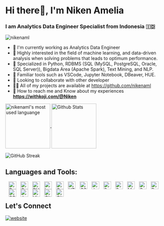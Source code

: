 <h1>Hi there👋, I'm Niken Amelia</h1>
<h3>I am <b>Analytics Data Engineer Specialist</b> from Indonesia 🇮🇩</h3>

<p align="left"> <img src="https://komarev.com/ghpvc/?username=nikenaml&label=Profile%20views&color=0e75b6&style=flat" alt="nikenaml" /> </p>

- 📌 I'm currently working as Analytics Data Engineer
- 📝 Highly interested in the field of machine learning, and data-driven analysis when solving problems that leads to optimum performance. 
- 📑 Specialized in Python, RDBMS (SQL (MySQL, PostgreSQL, Oracle, SQL Server)), Bigdata Area (Apache Spark), Text Mining, and NLP. 
- 🎯 Familiar tools such as VSCode, Jupyter Notebook, DBeaver, HUE. 
- 🤝 Looking to collaborate with other developer
- 👨‍💻 All of my projects are available at https://github.com/nikenaml
- 🔗 How to reach me and Know about my experiences **https://withkoji.com/@Niken**

<p>
  <a href="https://github.com/nikenaml/nikenaml">
    <img
         src="https://github-readme-stats.vercel.app/api/top-langs/?username=nikenaml&theme=onedark&layout=compact&border_radius=24"
         alt="nikenaml's most used languange"
         align="center"
         height="140"
     />
  </a>
  <a href="https://github.com/nikenaml/nikenaml">
    <img
         src="https://github-readme-stats.vercel.app/api?username=nikenaml&show_icons=true&theme=onedark&border_radius=24"
         alt="Github Stats"
         align="center"
         height="140"
     />
  </a>
</p>

![GitHub Streak](https://github-readme-streak-stats.herokuapp.com?user=nikenaml&theme=dracula&date_format=j%20M%5B%20Y%5D)


## Languages and Tools:
<p align="left" class="language"/>
  <img align="left" alt="Python" height="24px" style="margin-left: 10px" src="https://cdn.jsdelivr.net/gh/devicons/devicon/icons/python/python-original.svg" />
  <img align="left" alt="Golang" height="24px" style="margin-left: 10px" src="https://cdn.jsdelivr.net/gh/devicons/devicon/icons/go/go-original.svg" style="padding-right:10px;" />   
  <img align="left" alt="PHP" height="24px" style="margin-left: 10px" src="https://cdn.jsdelivr.net/gh/devicons/devicon/icons/php/php-original.svg" />
  <img align="left" alt="Laravel" height="24px" style="margin-left: 10px" src="https://cdn.jsdelivr.net/gh/devicons/devicon/icons/laravel/laravel-plain.svg" />         
  <img align="left" alt="Golang" height="24px" style="margin-left: 10px" src="https://cdn.jsdelivr.net/gh/devicons/devicon/icons/pandas/pandas-original.svg" />         
  <img align="left" alt="HTML5" height="24px" style="margin-left: 10px" src="https://cdn.jsdelivr.net/gh/devicons/devicon/icons/html5/html5-original.svg" style="padding-right:10px;" />
  <img align="left" alt="CSS3" height="24px" style="margin-left: 10px" src="https://cdn.jsdelivr.net/gh/devicons/devicon/icons/css3/css3-original.svg" style="padding-right:10px;" />
  <img align="left" alt="JavaScript" height="24px" style="margin-left: 10px" src="https://cdn.jsdelivr.net/gh/devicons/devicon/icons/javascript/javascript-original.svg" style="padding-right:10px;" />
  <img align="left" alt="Scala" height="24px" style="margin-left: 10px" src="https://cdn.jsdelivr.net/gh/devicons/devicon/icons/scala/scala-original.svg" />
  <img align="left" alt="Selenium" height="24px" style="margin-left: 10px" src="https://cdn.jsdelivr.net/gh/devicons/devicon/icons/selenium/selenium-original.svg" />
  <img align="left" alt="MySQL" height="24px" style="margin-left: 10px" src="https://cdn.jsdelivr.net/gh/devicons/devicon/icons/mysql/mysql-original.svg" />
  <img align="left" alt="Oracle" height="24px" style="margin-left: 10px" src="https://cdn.jsdelivr.net/gh/devicons/devicon/icons/oracle/oracle-original.svg" />
  <img align="left" alt="PostgreSQL" height="24px" style="margin-left: 10px" src="https://cdn.jsdelivr.net/gh/devicons/devicon/icons/postgresql/postgresql-original.svg" />
  <img align="left" alt="SQLServer" height="24px" style="margin-left: 10px" src="https://cdn.jsdelivr.net/gh/devicons/devicon/icons/microsoftsqlserver/microsoftsqlserver-plain.svg" />
  <img align="left" alt="Jupyter" height="24px" style="margin-left: 10px" src="https://cdn.jsdelivr.net/gh/devicons/devicon/icons/jupyter/jupyter-original.svg" />     
  <img align="left" alt="Visual Studio Code" height="24px" style="margin-left: 10px" src="https://cdn.jsdelivr.net/gh/devicons/devicon/icons/vscode/vscode-original.svg" style="padding-right:10px;" />
  <img align="left" alt="Git" height="24px" style="margin-left: 10px" src="https://cdn.jsdelivr.net/gh/devicons/devicon/icons/git/git-original.svg" style="padding-right:10px;" />
  <img align="left" alt="GitHub" height="24px" style="margin-left: 10px" src="https://user-images.githubusercontent.com/3369400/139447912-e0f43f33-6d9f-45f8-be46-2df5bbc91289.png" style="padding-right:10px;" />
 </p>

<br />
<br />

## Let's Connect
[![website](https://img.icons8.com/fluency/48/000000/linkedin.png)](https://www.linkedin.com/in/nikenamelia/)
&nbsp;&nbsp;
